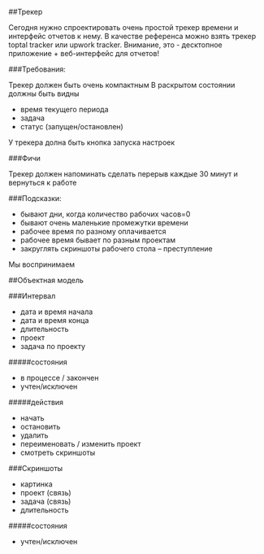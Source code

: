 ##Трекер

Сегодня нужно спроектировать очень простой трекер времени и интерфейс отчетов к нему. В качестве референса можно взять трекер toptal tracker или upwork tracker. Внимание, это - десктопное приложение + веб-интерфейс для отчетов!

###Требования:

Трекер должен быть очень компактным
В раскрытом состоянии должны быть видны

- время текущего периода
- задача
- статус (запущен/остановлен)

У трекера долна быть кнопка запуска настроек

###Фичи

Трекер должен напоминать сделать перерыв каждые 30 минут и вернуться к работе

###Подсказки:


- бывают дни, когда количество рабочих часов=0
- бывают очень маленькие промежутки времени
- рабочее время по разному оплачивается
- рабочее время бывает по разным проектам
- закруглять скриншоты рабочего стола – преступление

Мы воспринимаем

##Объектная модель

###Интервал

- дата и время начала
- дата и время конца
- длительность
- проект
- задача по проекту

#####состояния

- в процессе / закончен
- учтен/исключен

#####действия

- начать
- остановить
- удалить
- переименовать / изменить проект
- смотреть скриншоты

###Скриншоты

- картинка
- проект (связь)
- задача (связь)
- длительность

#####состояния

- учтен/исключен
